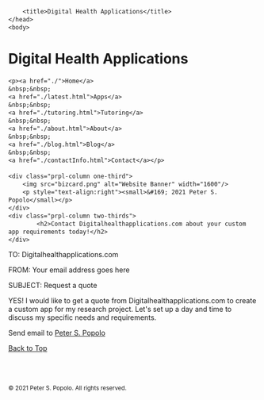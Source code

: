 
<html>
	<head>
		<meta charset="UTF-8" />
		<meta name="viewport" content="width=device-width, initial-scale=1, maximum-scale=1, user-scalable=no" />
		<meta http-equiv="X-UA-Compatible" content="IE=edge" />


		<title>Digital Health Applications</title>
	</head>
	<body>

<div class="prpl-row">
	<div class="prpl-column two-thirds">
			<h1>Digital Health Applications</h1>
	</div>
	
	<p><a href="./">Home</a>
	&nbsp;&nbsp;
	<a href="./latest.html">Apps</a>
	&nbsp;&nbsp;
	<a href="./tutoring.html">Tutoring</a>
	&nbsp;&nbsp;
	<a href="./about.html">About</a>
	&nbsp;&nbsp;
	<a href="./blog.html">Blog</a>
	&nbsp;&nbsp;
	<a href="./contactInfo.html">Contact</a></p>
	
	<div class="prpl-column one-third">
		<img src="bizcard.png" alt="Website Banner" width="1600"/>
		<p style="text-align:right"><small>&#169; 2021 Peter S. Popolo</small></p>
	</div>
	<div class="prpl-column two-thirds">
			<h2>Contact Digitalhealthapplications.com about your custom app requirements today!</h2>
	</div>
</div>

<p>TO: Digitalhealthapplications.com</p>

<p>FROM: Your email address goes here</p>

<p>SUBJECT: Request a quote</p>

<p>YES! I would like to get a quote from Digitalhealthapplications.com to create a custom app for my research project. Let's set up a day and time to discuss my specific needs and requirements.</p>

<p>Send email to <a href="mailto:peterpopolo@gmail.com?subject=Request a quote&body=YES! I would like to get a quote from Digitalhealthapplications.com to create a custom app for my research project. Let's set up a day and time to discuss my specific needs and requirements."> Peter S. Popolo</a></p>
	
<a href="./contactInfo.html">Back to Top</a>

<br><br><p><small>&#169; 2021 Peter S. Popolo. All rights reserved.</small></p>









